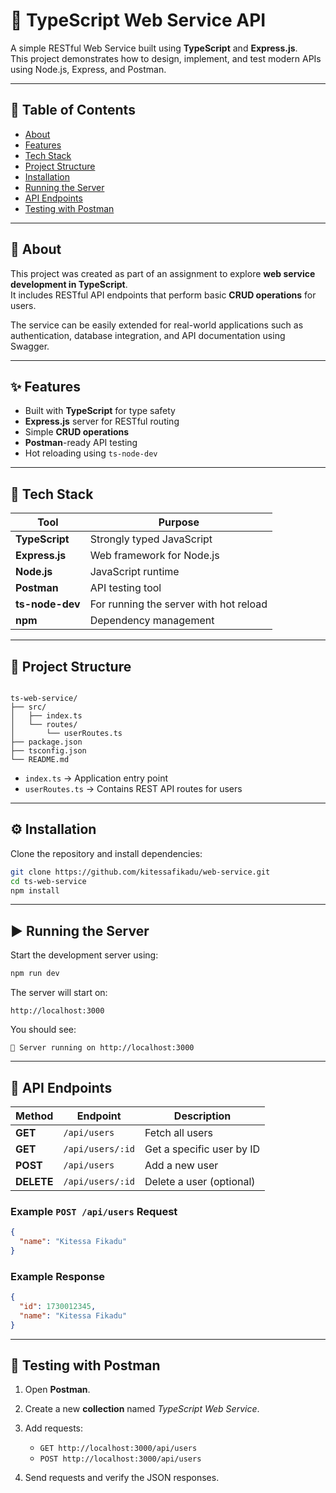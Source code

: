 # 🚀 TypeScript Web Service API

A simple RESTful Web Service built using **TypeScript** and **Express.js**.  
This project demonstrates how to design, implement, and test modern APIs using Node.js, Express, and Postman.

---

## 📘 Table of Contents

- [About](#about)
- [Features](#features)
- [Tech Stack](#tech-stack)
- [Project Structure](#project-structure)
- [Installation](#installation)
- [Running the Server](#running-the-server)
- [API Endpoints](#api-endpoints)
- [Testing with Postman](#testing-with-postman)
---

## 🧩 About

This project was created as part of an assignment to explore **web service development in TypeScript**.  
It includes RESTful API endpoints that perform basic **CRUD operations** for users.  

The service can be easily extended for real-world applications such as authentication, database integration, and API documentation using Swagger.

---

## ✨ Features

- Built with **TypeScript** for type safety  
- **Express.js** server for RESTful routing  
- Simple **CRUD operations**  
- **Postman**-ready API testing  
- Hot reloading using `ts-node-dev`

---

## 🧰 Tech Stack

| Tool | Purpose |
|------|----------|
| **TypeScript** | Strongly typed JavaScript |
| **Express.js** | Web framework for Node.js |
| **Node.js** | JavaScript runtime |
| **Postman** | API testing tool |
| **ts-node-dev** | For running the server with hot reload |
| **npm** | Dependency management |

---

## 📁 Project Structure

```

ts-web-service/
├── src/
│   ├── index.ts
│   └── routes/
│       └── userRoutes.ts
├── package.json
├── tsconfig.json
└── README.md

````

- `index.ts` → Application entry point  
- `userRoutes.ts` → Contains REST API routes for users  

---

## ⚙️ Installation

Clone the repository and install dependencies:

```bash
git clone https://github.com/kitessafikadu/web-service.git
cd ts-web-service
npm install
````

---

## ▶️ Running the Server

Start the development server using:

```bash
npm run dev
```

The server will start on:

```
http://localhost:3000
```

You should see:

```
🚀 Server running on http://localhost:3000
```

---

## 📡 API Endpoints

| Method     | Endpoint         | Description               |
| ---------- | ---------------- | ------------------------- |
| **GET**    | `/api/users`     | Fetch all users           |
| **GET**    | `/api/users/:id` | Get a specific user by ID |
| **POST**   | `/api/users`     | Add a new user            |
| **DELETE** | `/api/users/:id` | Delete a user (optional)  |

### Example `POST /api/users` Request

```json
{
  "name": "Kitessa Fikadu"
}
```

### Example Response

```json
{
  "id": 1730012345,
  "name": "Kitessa Fikadu"
}
```

---

## 🧪 Testing with Postman

1. Open **Postman**.
2. Create a new **collection** named *TypeScript Web Service*.
3. Add requests:

   * `GET http://localhost:3000/api/users`
   * `POST http://localhost:3000/api/users`
4. Send requests and verify the JSON responses.


